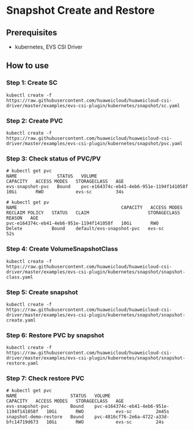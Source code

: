 # Snapshot Create and Restore

## Prerequisites

- kubernetes, EVS CSI Driver

## How to use

### Step 1: Create SC

```
kubectl create -f  https://raw.githubusercontent.com/huaweicloud/huaweicloud-csi-driver/master/examples/evs-csi-plugin/kubernetes/snapshot/sc.yaml
```

### Step 2: Create PVC

```
kubectl create -f  https://raw.githubusercontent.com/huaweicloud/huaweicloud-csi-driver/master/examples/evs-csi-plugin/kubernetes/snapshot/pvc.yaml
```

### Step 3: Check status of PVC/PV

```
# kubectl get pvc
NAME               STATUS   VOLUME                                     CAPACITY   ACCESS MODES   STORAGECLASS   AGE
evs-snapshot-pvc   Bound    pvc-e164374c-eb41-4eb6-951e-1194f141058f   10Gi       RWO            evs-sc         34s
```

```
# kubectl get pv
NAME                                       CAPACITY   ACCESS MODES   RECLAIM POLICY   STATUS   CLAIM                      STORAGECLASS   REASON   AGE
pvc-e164374c-eb41-4eb6-951e-1194f141058f   10Gi       RWO            Delete           Bound    default/evs-snapshot-pvc   evs-sc                  52s
```

### Step 4: Create VolumeSnapshotClass

```
kubectl create -f  https://raw.githubusercontent.com/huaweicloud/huaweicloud-csi-driver/master/examples/evs-csi-plugin/kubernetes/snapshot/snapshot-class.yaml
```

### Step 5: Create snapshot

```
kubectl create -f  https://raw.githubusercontent.com/huaweicloud/huaweicloud-csi-driver/master/examples/evs-csi-plugin/kubernetes/snapshot/snapshot-create.yaml
```

### Step 6: Restore PVC by snapshot

```
kubectl create -f  https://raw.githubusercontent.com/huaweicloud/huaweicloud-csi-driver/master/examples/evs-csi-plugin/kubernetes/snapshot/snapshot-restore.yaml
```

### Step 7: Check restore PVC

```
# kubectl get pvc
NAME                    STATUS   VOLUME                                     CAPACITY   ACCESS MODES   STORAGECLASS   AGE
evs-snapshot-pvc        Bound    pvc-e164374c-eb41-4eb6-951e-1194f141058f   10Gi       RWO            evs-sc         2m45s
snapshot-demo-restore   Bound    pvc-4816cf76-2e6a-4722-a33d-bfc14719d673   10Gi       RWO            evs-sc         24s
```
